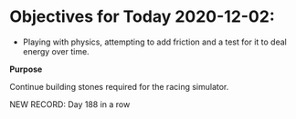# Objectives for Today 2020-12-02:

- Playing with physics, attempting to add friction and a test for it to deal energy over time.

**Purpose**

Continue building stones required for the racing simulator.

NEW RECORD: Day 188 in a row
